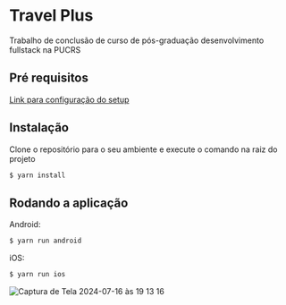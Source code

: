 # Travel Plus

Trabalho de conclusão de curso de pós-graduação desenvolvimento fullstack na PUCRS

## Pré requisitos

[Link para configuração do setup
](https://react-native.rocketseat.dev/)

## Instalação

Clone o repositório para o seu ambiente e execute o comando na raiz do projeto

```bash
$ yarn install
```

## Rodando a aplicação

Android: 
```bash
$ yarn run android

```

iOS: 
```bash
$ yarn run ios

```
![Captura de Tela 2024-07-16 às 19 13 16](https://github.com/user-attachments/assets/0ad88720-9c3d-4569-8fa3-c645b6ef69da)

